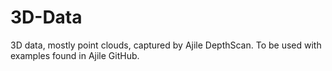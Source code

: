 # 3D-Data
3D data, mostly point clouds, captured by Ajile DepthScan. To be used with examples found in Ajile GitHub.
